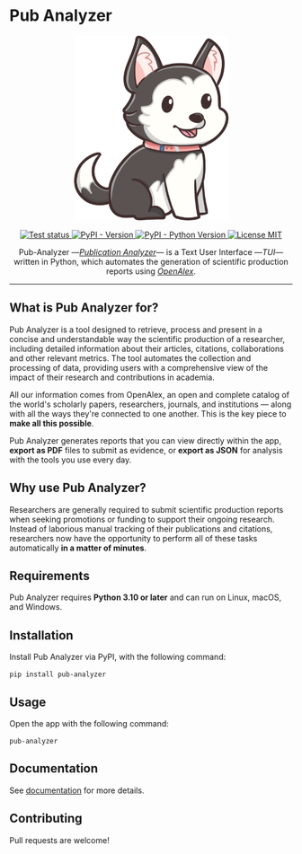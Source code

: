 # Pub Analyzer

<p align="center">
    <img src="https://raw.githubusercontent.com/alejandrgaspar/pub-analyzer/main/docs/assets/img/logo.png" alt="PubAnalyzer splash image" width="275">
</p>

<p align="center">
    <a href="https://github.com/alejandrgaspar/pub-analyzer/actions/workflows/python-test.yml" target="_blank">
        <img src="https://github.com/alejandrgaspar/pub-analyzer/actions/workflows/python-test.yml/badge.svg?branch=main" alt="Test status">
    </a>
    <a href="https://pypi.org/project/pub-analyzer/" target="_blank">
        <img src="https://img.shields.io/pypi/v/pub-analyzer?color=%230f80c1" alt="PyPI - Version">
    </a>
    <a href="https://pypi.org/project/pub-analyzer/" target="_blank">
        <img src="https://img.shields.io/pypi/pyversions/pub-analyzer?color=%230f80c1" alt="PyPI - Python Version">
    </a>
    <a href="https://github.com/alejandrgaspar/pub-analyzer/blob/main/LICENSE" target="_blank">
        <img src="https://img.shields.io/github/license/alejandrgaspar/pub-analyzer?color=%2331c553" alt="License MIT">
    </a>
</p>

<p align="center">
    Pub-Analyzer &mdash;<a href="https://github.com/alejandrgaspar/pub-analyzer" target="_blank"><em>Publication Analyzer</em></a>&mdash; is a Text User Interface &mdash;<em>TUI</em>&mdash; written in Python, which automates the generation of scientific production reports using <a href="https://openalex.org/" target="_blank"><em>OpenAlex</em></a>.
</p>

---

## What is Pub Analyzer for?

Pub Analyzer is a tool designed to retrieve, process and present in a concise and understandable way the scientific production of a researcher, including detailed information about their articles, citations, collaborations and other relevant metrics. The tool automates the collection and processing of data, providing users with a comprehensive view of the impact of their research and contributions in academia.

All our information comes from OpenAlex, an open and complete catalog of the world's scholarly papers, researchers, journals, and institutions &mdash; along with all the ways they're connected to one another. This is the key piece to **make all this possible**.

Pub Analyzer generates reports that you can view directly within the app, **export as PDF** files to submit as evidence, or **export as JSON** for analysis with the tools you use every day.

## Why use Pub Analyzer?

Researchers are generally required to submit scientific production reports when seeking promotions or funding to support their ongoing research. Instead of laborious manual tracking of their publications and citations, researchers now have the opportunity to perform all of these tasks automatically **in a matter of minutes**.

## Requirements

Pub Analyzer requires **Python 3.10 or later** and can run on Linux, macOS, and Windows.

## Installation

Install Pub Analyzer via PyPI, with the following command:

```
pip install pub-analyzer
```

## Usage

Open the app with the following command:

```
pub-analyzer
```

## Documentation

See [documentation](https://pub-analyzer.com/) for more details.

## Contributing

Pull requests are welcome!
